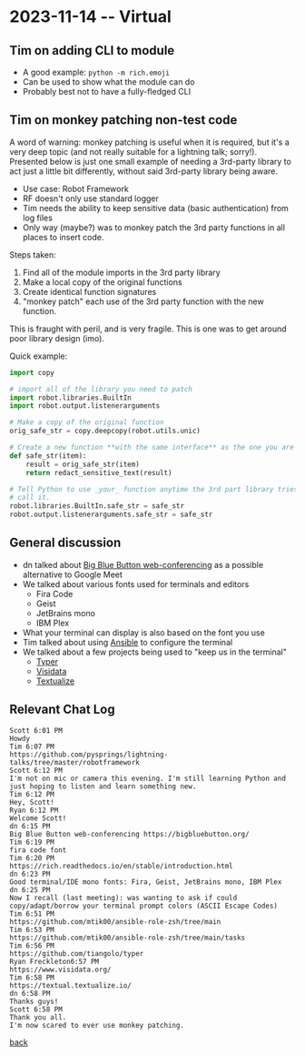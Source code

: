 # 2023-11-14 -- Virtual

## Tim on adding CLI to module
- A good example: `python -m rich.emoji`
- Can be used to show what the module can do
- Probably best not to have a fully-fledged CLI

## Tim on monkey patching non-test code
A word of warning: monkey patching is useful when it is required, but it's a very deep topic (and not really suitable for a lightning talk; sorry!).  Presented below is just one small example of needing a 3rd-party library to act just a little bit differently, without said 3rd-party library being aware.

- Use case: Robot Framework
- RF doesn't only use standard logger
- Tim needs the ability to keep sensitive data (basic authentication) from log files
- Only way (maybe?) was to monkey patch the 3rd party functions in all places to insert code.

Steps taken:
1. Find all of the module imports in the 3rd party library
2. Make a local copy of the original functions
3. Create identical function signatures
4. "monkey patch" each use of the 3rd party function with the new function.

This is fraught with peril, and is very fragile.  This is one was to get around poor library design (imo).

Quick example:
```python
import copy

# import all of the library you need to patch
import robot.libraries.BuiltIn
import robot.output.listenerarguments

# Make a copy of the original function
orig_safe_str = copy.deepcopy(robot.utils.unic)

# Create a new function **with the same interface** as the one you are replacing
def safe_str(item):
    result = orig_safe_str(item)
    return redact_sensitive_text(result)

# Tell Python to use _your_ function anytime the 3rd part library tries to
# call it.
robot.libraries.BuiltIn.safe_str = safe_str
robot.output.listenerarguments.safe_str = safe_str
```

## General discussion

- dn talked about [Big Blue Button web-conferencing](https://bigbluebutton.org/) as a possible alternative to Google Meet
- We talked about various fonts used for terminals and editors
    - Fira Code
    - Geist
    - JetBrains mono
    - IBM Plex
- What your terminal can display is also based on the font you use
- Tim talked about using [Ansible](https://github.com/mtik00/ansible-role-zsh/tree/main) to configure the terminal
- We talked about a few projects being used to "keep us in the terminal"
    - [Typer](ttps://github.com/tiangolo/typer)
    - [Visidata](https://www.visidata.org/)
    - [Textualize](https://textual.textualize.io/)

## Relevant Chat Log

    Scott 6:01 PM
    Howdy
    Tim 6:07 PM
    https://github.com/pysprings/lightning-talks/tree/master/robotframework
    Scott 6:12 PM
    I'm not on mic or camera this evening. I'm still learning Python and just hoping to listen and learn something new.
    Tim 6:12 PM
    Hey, Scott!
    Ryan 6:12 PM
    Welcome Scott!
    dn 6:15 PM
    Big Blue Button web-conferencing https://bigbluebutton.org/
    Tim 6:19 PM
    fira code font
    Tim 6:20 PM
    https://rich.readthedocs.io/en/stable/introduction.html
    dn 6:23 PM
    Good terminal/IDE mono fonts: Fira, Geist, JetBrains mono, IBM Plex
    dn 6:25 PM
    Now I recall (last meeting): was wanting to ask if could copy/adapt/borrow your terminal prompt colors (ASCII Escape Codes)
    Tim 6:51 PM
    https://github.com/mtik00/ansible-role-zsh/tree/main
    Tim 6:53 PM
    https://github.com/mtik00/ansible-role-zsh/tree/main/tasks
    Tim 6:56 PM
    https://github.com/tiangolo/typer
    Ryan Freckleton6:57 PM
    https://www.visidata.org/
    Tim 6:58 PM
    https://textual.textualize.io/
    dn 6:58 PM
    Thanks guys!
    Scott 6:58 PM
    Thank you all.
    I'm now scared to ever use monkey patching.


[back](../README.md)
